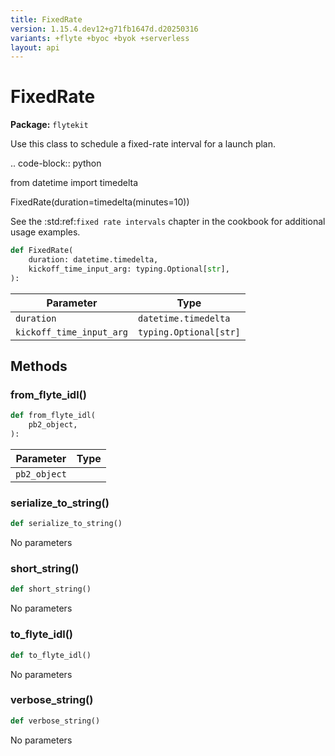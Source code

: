 ```yaml
---
title: FixedRate
version: 1.15.4.dev12+g71fb1647d.d20250316
variants: +flyte +byoc +byok +serverless
layout: api
---
```


# FixedRate

**Package:** `flytekit`

Use this class to schedule a fixed-rate interval for a launch plan.

.. code-block:: python

from datetime import timedelta

FixedRate(duration=timedelta(minutes=10))

See the :std:ref:`fixed rate intervals` chapter in the cookbook for additional usage examples.


```python
def FixedRate(
    duration: datetime.timedelta,
    kickoff_time_input_arg: typing.Optional[str],
):
```
| Parameter | Type |
|-|-|
| `duration` | `datetime.timedelta` |
| `kickoff_time_input_arg` | `typing.Optional[str]` |
## Methods

### from_flyte_idl()

```python
def from_flyte_idl(
    pb2_object,
):
```
| Parameter | Type |
|-|-|
| `pb2_object` |  |
### serialize_to_string()

```python
def serialize_to_string()
```
No parameters
### short_string()

```python
def short_string()
```
No parameters
### to_flyte_idl()

```python
def to_flyte_idl()
```
No parameters
### verbose_string()

```python
def verbose_string()
```
No parameters
